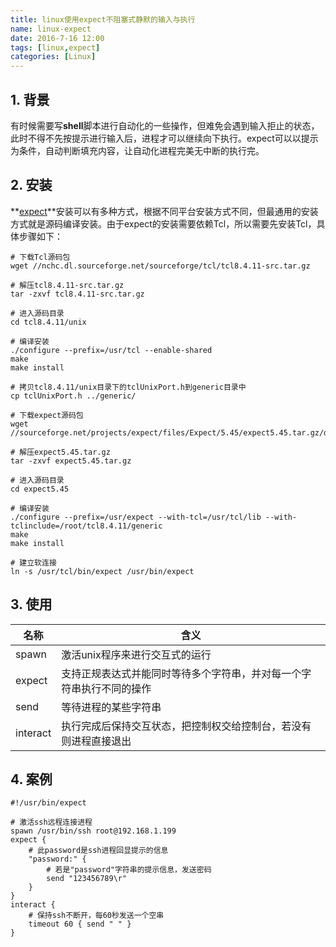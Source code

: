 ```yaml
---
title: linux使用expect不阻塞式静默的输入与执行
name: linux-expect
date: 2016-7-16 12:00
tags: [linux,expect]
categories: [Linux]
---
```


## 1. 背景

有时候需要写**shell**脚本进行自动化的一些操作，但难免会遇到输入拒止的状态，此时不得不先按提示进行输入后，进程才可以继续向下执行。expect可以以提示为条件，自动判断填充内容，让自动化进程完美无中断的执行完。

## 2. 安装

**[expect](//expect.nist.gov/)**安装可以有多种方式，根据不同平台安装方式不同，但最通用的安装方式就是源码编译安装。由于expect的安装需要依赖Tcl，所以需要先安装Tcl，具体步骤如下：

```shell
# 下载Tcl源码包
wget //nchc.dl.sourceforge.net/sourceforge/tcl/tcl8.4.11-src.tar.gz

# 解压tcl8.4.11-src.tar.gz
tar -zxvf tcl8.4.11-src.tar.gz

# 进入源码目录
cd tcl8.4.11/unix

# 编译安装
./configure --prefix=/usr/tcl --enable-shared
make
make install

# 拷贝tcl8.4.11/unix目录下的tclUnixPort.h到generic目录中
cp tclUnixPort.h ../generic/

# 下载expect源码包
wget //sourceforge.net/projects/expect/files/Expect/5.45/expect5.45.tar.gz/download\

# 解压expect5.45.tar.gz
tar -zxvf expect5.45.tar.gz

# 进入源码目录
cd expect5.45

# 编译安装
./configure --prefix=/usr/expect --with-tcl=/usr/tcl/lib --with-tclinclude=/root/tcl8.4.11/generic
make
make install

# 建立软连接
ln -s /usr/tcl/bin/expect /usr/bin/expect
```

## 3. 使用

|名称|含义|
|--|--|
|spawn|激活unix程序来进行交互式的运行|
|expect|支持正规表达式并能同时等待多个字符串，并对每一个字符串执行不同的操作|
|send|等待进程的某些字符串|
|interact|执行完成后保持交互状态，把控制权交给控制台，若没有则进程直接退出|

## 4. 案例

```shell
#!/usr/bin/expect

# 激活ssh远程连接进程
spawn /usr/bin/ssh root@192.168.1.199
expect {
    # 此password是ssh进程回显提示的信息
    "password:" {
        # 若是"password"字符串的提示信息，发送密码
        send "123456789\r"
    }
}
interact {
    # 保持ssh不断开，每60秒发送一个空串
    timeout 60 { send " " }
}
```
